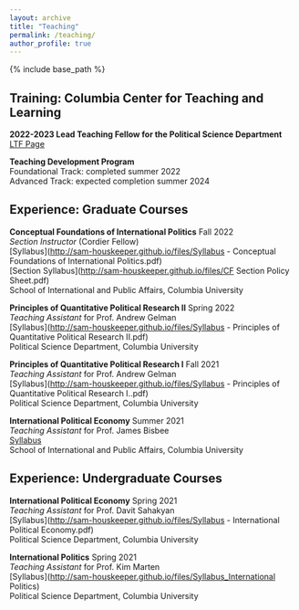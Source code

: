 ```yaml
---
layout: archive
title: "Teaching"
permalink: /teaching/
author_profile: true
---
```

{% include base_path %}



## Training: Columbia Center for Teaching and Learning


**2022-2023 Lead Teaching Fellow for the Political Science Department**
<br>[LTF Page](https://ctl.columbia.edu/graduate-instructors/opportunities-for-graduate-students/lead-teaching-fellows/2022-3/)

**Teaching Development Program**
<br>Foundational Track: completed summer 2022
<br>Advanced Track: expected completion summer 2024



## Experience: Graduate Courses

**Conceptual Foundations of International Politics** Fall 2022
<br>*Section Instructor* (Cordier Fellow)
<br>[Syllabus](http://sam-houskeeper.github.io/files/Syllabus - Conceptual Foundations of International Politics.pdf)
<br>[Section Syllabus](http://sam-houskeeper.github.io/files/CF Section Policy Sheet.pdf)
<br>School of International and Public Affairs, Columbia University

**Principles of Quantitative Political Research II** Spring 2022
<br>*Teaching Assistant* for Prof. Andrew Gelman
<br>[Syllabus](http://sam-houskeeper.github.io/files/Syllabus - Principles of Quantitative Political Research II.pdf)
<br>Political Science Department, Columbia University

**Principles of Quantitative Political Research I** Fall 2021
<br>*Teaching Assistant* for Prof. Andrew Gelman
<br>[Syllabus](http://sam-houskeeper.github.io/files/Syllabus - Principles of Quantitative Political Research I..pdf)
<br>Political Science Department, Columbia University

**International Political Economy** Summer 2021
<br>*Teaching Assistant* for Prof. James Bisbee
<br>[Syllabus](http://sam-houskeeper.github.io/files/syllabus_IPE_summer.pdf)
<br>School of International and Public Affairs, Columbia University


## Experience: Undergraduate Courses

**International Political Economy** Spring 2021
<br>*Teaching Assistant* for Prof. Davit Sahakyan
<br>[Syllabus](http://sam-houskeeper.github.io/files/Syllabus - International Political Economy.pdf)
<br>Political Science Department, Columbia University

**International Politics** Spring 2021
<br>*Teaching Assistant* for Prof. Kim Marten
<br>[Syllabus](http://sam-houskeeper.github.io/files/Syllabus_International Politics)
<br>Political Science Department, Columbia University


